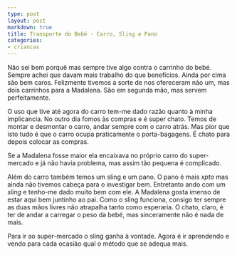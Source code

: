 ```yaml
---
type: post
layout: post
markdown: true
title: Transporte do Bebé - Carro, Sling e Pano
categories:
- criancas
---
```


Não sei bem porquê mas sempre tive algo contra o carrinho do bebé. Sempre achei que davam mais trabalho
do que benefícios. Ainda por cima são bem caros. Felizmente tivemos a sorte de nos ofereceram não um,
mas dois carrinhos para a Madalena. São em segunda mão, mas servem perfeitamente.

O uso que tive até agora do carro tem-me dado razão quanto à minha implicancia. No outro dia fomos às
compras e é super chato. Temos de montar e desmontar o carro, andar sempre com o carro atrás. Mas pior
que isto tudo é que o carro ocupa praticamente o porta-bagagens. É chato para depois colocar as compras.

Se a Madalena fosse maior ela encaixava no próprio carro do super-mercado e já não havia problema,
mas assim tão pequena é complicado.

Além do carro também temos um sling e um pano. O pano é mais _xpto_ mas ainda não tivemos cabeça
para o investigar bem. Entretanto ando com um _sling_ e tenho-me dado muito bem com ele. A Madalena
gosta imenso de estar aqui bem juntinho ao pai. Como o sling funciona, consigo ter sempre as duas mãos
livres não atrapalha tanto como esperaria. O chato, claro, é ter de andar a carregar o peso da bebé,
mas sinceramente não é nada de mais.

Para ir ao super-mercado o sling ganha à vontade. Agora é ir aprendendo e vendo para cada ocasião qual
o método que se adequa mais.
